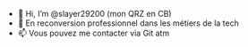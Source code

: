 - 👋 Hi, I’m @slayer29200 (mon QRZ en CB)
- 🌱 En reconversion professionnel dans les métiers de la tech
- 📫 Vous pouvez me contacter via Git atm


<!---
slayer29200/slayer29200 is a ✨ special ✨ repository because its `README.md` (this file) appears on your GitHub profile.
You can click the Preview link to take a look at your changes.
--->
